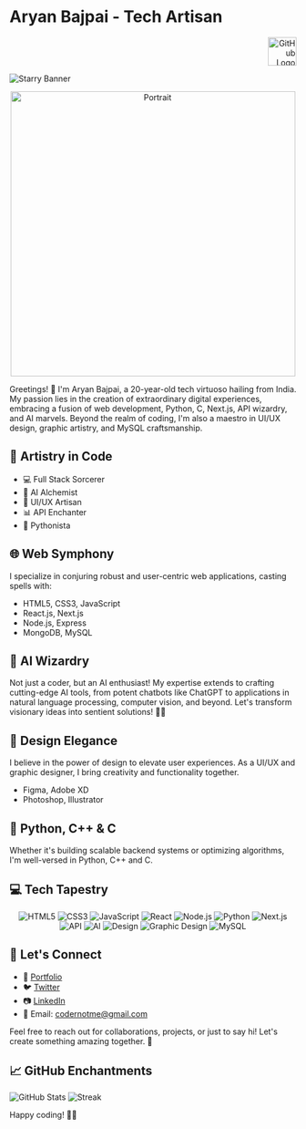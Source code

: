 # Aryan Bajpai - **Tech Artisan**

<p align="right">
  <img src="https://img.icons8.com/ios/50/000000/github.png" alt="GitHub Logo" width="50" height="50">
</p>

![Starry Banner](https://i.imgur.com/Sa4Llsn.png)

<p align="center">
  <img src="https://i.imgur.com/jrTP9Zl.jpg" alt="Portrait" width="500" height="500">
</p>

Greetings! 👋 I'm Aryan Bajpai, a 20-year-old tech virtuoso hailing from India. My passion lies in the creation of extraordinary digital experiences, embracing a fusion of web development, Python, C, Next.js, API wizardry, and AI marvels. Beyond the realm of coding, I'm also a maestro in UI/UX design, graphic artistry, and MySQL craftsmanship.

## 🚀 Artistry in Code

- 💻 Full Stack Sorcerer
- 🤖 AI Alchemist
- 🎨 UI/UX Artisan
- 📊 API Enchanter
- 🐍 Pythonista

## 🌐 Web Symphony

I specialize in conjuring robust and user-centric web applications, casting spells with:

- HTML5, CSS3, JavaScript
- React.js, Next.js
- Node.js, Express
- MongoDB, MySQL

## 🧠 AI Wizardry

Not just a coder, but an AI enthusiast! My expertise extends to crafting cutting-edge AI tools, from potent chatbots like ChatGPT to applications in natural language processing, computer vision, and beyond. Let's transform visionary ideas into sentient solutions! 🤖✨

## 🎨 Design Elegance

I believe in the power of design to elevate user experiences. As a UI/UX and graphic designer, I bring creativity and functionality together.

- Figma, Adobe XD
- Photoshop, Illustrator

## 🐍 Python, C++ & C

Whether it's building scalable backend systems or optimizing algorithms, I'm well-versed in Python, C++ and C.

## 💻 Tech Tapestry
<div align="center">

![HTML5](https://img.icons8.com/color/64/000000/html-5.png) ![CSS3](https://img.icons8.com/color/64/000000/css3.png) ![JavaScript](https://img.icons8.com/color/64/000000/javascript.png) ![React](https://img.icons8.com/plasticine/64/000000/react.png) ![Node.js](https://img.icons8.com/color/64/000000/nodejs.png) ![Python](https://img.icons8.com/color/64/000000/python.png) ![Next.js](https://img.icons8.com/color/64/000000/next-js.png) ![API](https://img.icons8.com/color/64/000000/api.png) ![AI](https://img.icons8.com/color/64/000000/artificial-intelligence.png) ![Design](https://img.icons8.com/color/64/000000/figma.png) ![Graphic Design](https://img.icons8.com/color/64/000000/adobe-illustrator.png) ![MySQL](https://img.icons8.com/color/64/000000/mysql.png)

</div>

## 🚀 Let's Connect

- 🔗 [Portfolio](https://portxme.vercel.app/)
- 🐦 [Twitter](https://twitter.com/codernotme)
- 📷 [LinkedIn](https://www.linkedin.com/in/codernotme/)
- 📧 Email: codernotme@gmail.com

Feel free to reach out for collaborations, projects, or just to say hi! Let's create something amazing together. 🚀

## 📈 GitHub Enchantments
![GitHub Stats](https://github-readme-stats.vercel.app/api?username=codernotme&theme=vue-dark&show_icons=true&hide_border=false&count_private=true)
![Streak](https://github-readme-streak-stats.herokuapp.com/?user=codernotme&theme=vue-dark&hide_border=false)

Happy coding! 🚀✨
